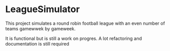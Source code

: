 # LeagueSimulator

This project simulates a round robin football league with an even number of teams gamewwek by gameweek.

It is functional but is still a work on progres. A lot refactoring and documentation is still required
